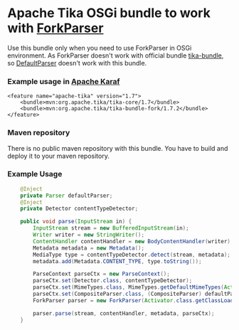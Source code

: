 # Apache Tika OSGi bundle to work with [ForkParser](http://tika.apache.org/1.7/api/org/apache/tika/fork/ForkParser.html)
Use this bundle only when you need to use ForkParser in OSGi environment.
As ForkParser doesn't work with official bundle [tika-bundle](http://repo1.maven.org/maven2/org/apache/tika/tika-bundle/), so [DefaultParser](http://tika.apache.org/1.7/api/org/apache/tika/parser/DefaultParser.html) doesn't work with this bundle.

### Example usage in [Apache Karaf](http://karaf.apache.org/)
    <feature name="apache-tika" version="1.7">
        <bundle>mvn:org.apache.tika/tika-core/1.7</bundle>
        <bundle>mvn:org.apache.tika/tika-bundle-fork/1.7.2</bundle>
    </feature>

### Maven repository
There is no public maven repository with this bundle. You have to build and deploy it to your maven repository.

### Example Usage
``` java
    @Inject
    private Parser defaultParser;
    @Inject
    private Detector contentTypeDetector;

    public void parse(InputStream in) {
        InputStream stream = new BufferedInputStream(in);
        Writer writer = new StringWriter();
        ContentHandler contentHandler = new BodyContentHandler(writer);
        Metadata metadata = new Metadata();
        MediaType type = contentTypeDetector.detect(stream, metadata);
        metadata.add(Metadata.CONTENT_TYPE, type.toString());

        ParseContext parseCtx = new ParseContext();
        parseCtx.set(Detector.class, contentTypeDetector);
        parseCtx.set(MimeTypes.class, MimeTypes.getDefaultMimeTypes(Activator.class.getClassLoader()));
        parseCtx.set(CompositeParser.class, (CompositeParser) defaultParser);
        ForkParser parser = new ForkParser(Activator.class.getClassLoader(), defaultParser);

        parser.parse(stream, contentHandler, metadata, parseCtx);
    }
```
